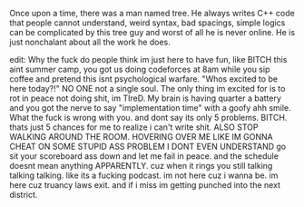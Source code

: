 Once upon a time, there was a man named tree. He always writes C++ code that people cannot understand, weird syntax, bad spacings, simple logics can be complicated by this tree guy and worst of all he is never online. He is just nonchalant about all the work he does.

edit: 
Why the fuck do people think im just here to have fun, like BITCH this aint summer camp, you got us doing codeforces at 8am while you sip coffee and pretend this isnt psychological warfare. "Whos excited to be here today?!" NO ONE not a single soul.
The only thing im excited for is to rot in peace not doing shit, im TIreD. My brain is having quarter a battery and you got the nerve to say "implementation time" with a goofy ahh smile. What the fuck is wrong with you. and dont say its only 5 problems. BITCH.
thats just 5 chances for me to realize i can't write shit. ALSO STOP WALKING AROUND THE ROOM. HOVERING OVER ME LIKE IM GONNA CHEAT ON SOME STUPID ASS PROBLEM I DONT EVEN UNDERSTAND go sit your scoreboard ass down and let me fail in peace.
and the schedule doesnt mean anything APPARENTLY. cuz when it rings you still talking talking talking. like its a fucking podcast. im not here cuz i wanna be. im here cuz truancy laws exit. and if i miss im getting punched into the next district.
